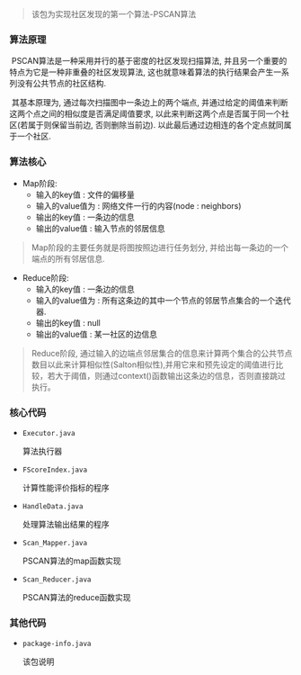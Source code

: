 > 该包为实现社区发现的第一个算法-PSCAN算法

### 算法原理

​	PSCAN算法是一种采用并行的基于密度的社区发现扫描算法, 并且另一个重要的特点为它是一种非重叠的社区发现算法, 这也就意味着算法的执行结果会产生一系列没有公共节点的社区结构. 

​	其基本原理为, 通过每次扫描图中一条边上的两个端点, 并通过给定的阈值来判断这两个点之间的相似度是否满足阈值要求, 以此来判断这两个点是否属于同一个社区(若属于则保留当前边, 否则删除当前边). 以此最后通过边相连的各个定点就同属于一个社区.

### 算法核心

- Map阶段: 
  - 输入的key值 : 文件的偏移量
  - 输入的value值为 : 网络文件一行的内容(node : neighbors)	
  - 输出的key值 : 一条边的信息
  - 输出的value值 : 输入节点的邻居信息

> Map阶段的主要任务就是将图按照边进行任务划分, 并给出每一条边的一个端点的所有邻居信息.

- Reduce阶段:
  - 输入的key值 : 一条边的信息
  - 输入的value值为 : 所有这条边的其中一个节点的邻居节点集合的一个迭代器.
  - 输出的key值 : null
  - 输出的value值 : 某一社区的边信息

> Reduce阶段, 通过输入的边端点邻居集合的信息来计算两个集合的公共节点数目以此来计算相似性(Salton相似性),并用它来和预先设定的阈值进行比较，若大于阈值，则通过context()函数输出这条边的信息，否则直接跳过执行。

### 核心代码

- `Executor.java`

  算法执行器

- `FScoreIndex.java`

  计算性能评价指标的程序

- `HandleData.java`

  处理算法输出结果的程序

- `Scan_Mapper.java`

  PSCAN算法的map函数实现

- `Scan_Reducer.java`

  PSCAN算法的reduce函数实现

### 其他代码

- `package-info.java`

  该包说明


